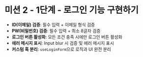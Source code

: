 # 미션 2 - 1단계 - 로그인 기능 구현하기

- **ID(이메일) 검증**: 필수 입력 + 이메일 형식 검증
- **PW(비밀번호) 검증**: 필수 입력 + 최소 8글자 검증
- **로그인 버튼 활성화**: 모든 조건 충족 시에만 로그인 버튼 활성화
- **에러 메시지 표시**: Input blur 시 검증 및 에러 메시지 표시
- **커스텀 훅 분리**: `useLoginForm`으로 로직과 UI 완전 분리
